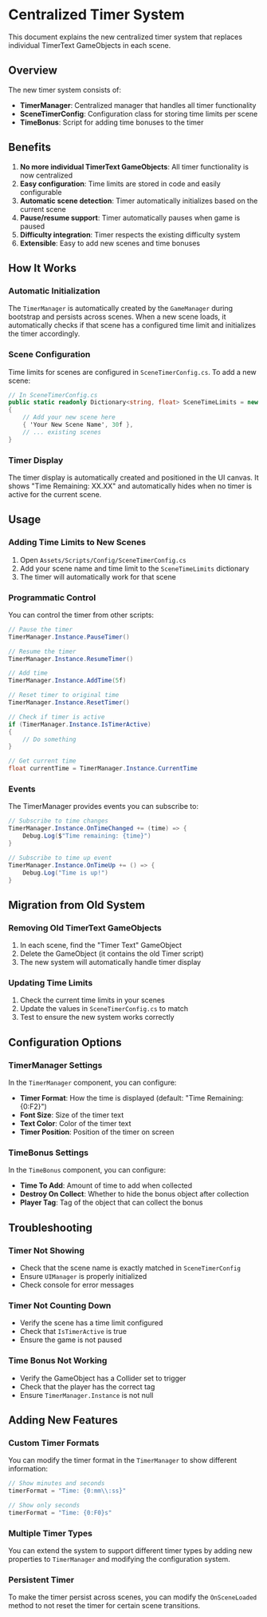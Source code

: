 # Centralized Timer System

This document explains the new centralized timer system that replaces individual TimerText GameObjects in each scene.

## Overview

The new timer system consists of:
- **TimerManager**: Centralized manager that handles all timer functionality
- **SceneTimerConfig**: Configuration class for storing time limits per scene
- **TimeBonus**: Script for adding time bonuses to the timer

## Benefits

1. **No more individual TimerText GameObjects**: All timer functionality is now centralized
2. **Easy configuration**: Time limits are stored in code and easily configurable
3. **Automatic scene detection**: Timer automatically initializes based on the current scene
4. **Pause/resume support**: Timer automatically pauses when game is paused
5. **Difficulty integration**: Timer respects the existing difficulty system
6. **Extensible**: Easy to add new scenes and time bonuses

## How It Works

### Automatic Initialization
The `TimerManager` is automatically created by the `GameManager` during bootstrap and persists across scenes. When a new scene loads, it automatically checks if that scene has a configured time limit and initializes the timer accordingly.

### Scene Configuration
Time limits for scenes are configured in `SceneTimerConfig.cs`. To add a new scene:

```csharp
// In SceneTimerConfig.cs
public static readonly Dictionary<string, float> SceneTimeLimits = new Dictionary<string, float>
{
    // Add your new scene here
    { 'Your New Scene Name', 30f },
    // ... existing scenes
}
```

### Timer Display
The timer display is automatically created and positioned in the UI canvas. It shows "Time Remaining: XX.XX" and automatically hides when no timer is active for the current scene.

## Usage

### Adding Time Limits to New Scenes

1. Open `Assets/Scripts/Config/SceneTimerConfig.cs`
2. Add your scene name and time limit to the `SceneTimeLimits` dictionary
3. The timer will automatically work for that scene

### Programmatic Control

You can control the timer from other scripts:

```csharp
// Pause the timer
TimerManager.Instance.PauseTimer()

// Resume the timer
TimerManager.Instance.ResumeTimer()

// Add time
TimerManager.Instance.AddTime(5f)

// Reset timer to original time
TimerManager.Instance.ResetTimer()

// Check if timer is active
if (TimerManager.Instance.IsTimerActive)
{
    // Do something
}

// Get current time
float currentTime = TimerManager.Instance.CurrentTime
```

### Events

The TimerManager provides events you can subscribe to:

```csharp
// Subscribe to time changes
TimerManager.Instance.OnTimeChanged += (time) => {
    Debug.Log($"Time remaining: {time}")
}

// Subscribe to time up event
TimerManager.Instance.OnTimeUp += () => {
    Debug.Log("Time is up!")
}
```

## Migration from Old System

### Removing Old TimerText GameObjects

1. In each scene, find the "Timer Text" GameObject
2. Delete the GameObject (it contains the old Timer script)
3. The new system will automatically handle timer display

### Updating Time Limits

1. Check the current time limits in your scenes
2. Update the values in `SceneTimerConfig.cs` to match
3. Test to ensure the new system works correctly

## Configuration Options

### TimerManager Settings

In the `TimerManager` component, you can configure:
- **Timer Format**: How the time is displayed (default: "Time Remaining: {0:F2}")
- **Font Size**: Size of the timer text
- **Text Color**: Color of the timer text
- **Timer Position**: Position of the timer on screen

### TimeBonus Settings

In the `TimeBonus` component, you can configure:
- **Time To Add**: Amount of time to add when collected
- **Destroy On Collect**: Whether to hide the bonus object after collection
- **Player Tag**: Tag of the object that can collect the bonus

## Troubleshooting

### Timer Not Showing
- Check that the scene name is exactly matched in `SceneTimerConfig`
- Ensure `UIManager` is properly initialized
- Check console for error messages

### Timer Not Counting Down
- Verify the scene has a time limit configured
- Check that `IsTimerActive` is true
- Ensure the game is not paused

### Time Bonus Not Working
- Verify the GameObject has a Collider set to trigger
- Check that the player has the correct tag
- Ensure `TimerManager.Instance` is not null

## Adding New Features

### Custom Timer Formats
You can modify the timer format in the `TimerManager` to show different information:

```csharp
// Show minutes and seconds
timerFormat = "Time: {0:mm\\:ss}"

// Show only seconds
timerFormat = "Time: {0:F0}s"
```

### Multiple Timer Types
You can extend the system to support different timer types by adding new properties to `TimerManager` and modifying the configuration system.

### Persistent Timer
To make the timer persist across scenes, you can modify the `OnSceneLoaded` method to not reset the timer for certain scene transitions. 